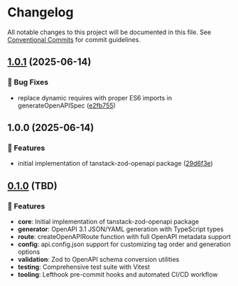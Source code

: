 # Changelog

All notable changes to this project will be documented in this file. See [Conventional Commits](https://conventionalcommits.org) for commit guidelines.

## [1.0.1](https://github.com/dahal/tanstack-zod-openapi/compare/v1.0.0...v1.0.1) (2025-06-14)


### 🐛 Bug Fixes

* replace dynamic requires with proper ES6 imports in generateOpenAPISpec ([e2fb755](https://github.com/dahal/tanstack-zod-openapi/commit/e2fb755fbdbf581f06486530644799aef2dfef88))

## 1.0.0 (2025-06-14)


### 🚀 Features

* initial implementation of tanstack-zod-openapi package ([29d6f3e](https://github.com/dahal/tanstack-zod-openapi/commit/29d6f3e1b54f8f5770e99d114be77e6ed2bd506b))

## [0.1.0](https://github.com/yourusername/tanstack-zod-openapi/releases/tag/v0.1.0) (TBD)

### 🚀 Features

* **core**: Initial implementation of tanstack-zod-openapi package
* **generator**: OpenAPI 3.1 JSON/YAML generation with TypeScript types
* **route**: createOpenAPIRoute function with full OpenAPI metadata support
* **config**: api.config.json support for customizing tag order and generation options
* **validation**: Zod to OpenAPI schema conversion utilities
* **testing**: Comprehensive test suite with Vitest
* **tooling**: Lefthook pre-commit hooks and automated CI/CD workflow
